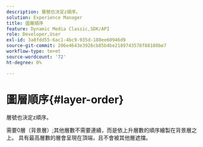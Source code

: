 ```yaml
---
description: 層號也決定z順序。
solution: Experience Manager
title: 圖層順序
feature: Dynamic Media Classic,SDK/API
role: Developer,User
exl-id: 3a8fdd55-6ac1-4bc9-935d-188ee60946d9
source-git-commit: 206e4643e3926cb85b4be2189743578f88180be7
workflow-type: tm+mt
source-wordcount: '72'
ht-degree: 0%

---
```


# 圖層順序{#layer-order}

層號也決定z順序。

需要0層（背景層）;其他層數不需要連續，而是依上升層數的順序繪製在背景層之上。 具有最高層數的層會呈現在頂端，且不會被其他層遮擋。

